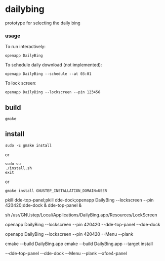 # dailybing

prototype for selecting the daily bing

### usage
To run interactively:
```
openapp DailyBing
```
To schedule daily download (not implemented):
```
openapp DailyBing --schedule --at 03:01
```
To lock screen:
```
openapp DailyBing --lockscreen --pin 123456
```

## build

```
gmake
```

## install
```
sudo -E gmake install
```

or

```
sudo su
./install.sh
exit
```

or

```
gmake install GNUSTEP_INSTALLATION_DOMAIN=USER
```



pkill dde-top-panel;pkill dde-dock;openapp DailyBing --lockscreen --pin 420420;dde-dock & dde-top-panel &

sh /usr/GNUstep/Local/Applications/DailyBing.app/Resources/LockScreen


openapp DailyBing --lockscreen --pin 420420 --dde-top-panel --dde-dock

openapp DailyBing --lockscreen --pin 420420 --Menu --plank

cmake --build DailyBing.app
cmake --build DailyBing.app --target install



--dde-top-panel
--dde-dock
--Menu
--plank
--xfce4-panel
